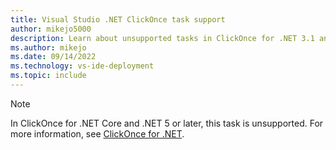 ```yaml
---
title: Visual Studio .NET ClickOnce task support
author: mikejo5000
description: Learn about unsupported tasks in ClickOnce for .NET 3.1 and .NET 5 and later
ms.author: mikejo
ms.date: 09/14/2022
ms.technology: vs-ide-deployment
ms.topic: include
---
```


> [!NOTE]
> In ClickOnce for .NET Core and .NET 5 or later, this task is unsupported. For more information, see [ClickOnce for .NET](../../deployment/clickonce-deployment-dotnet.md).
